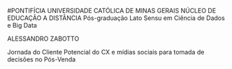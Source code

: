 
#PONTIFÍCIA UNIVERSIDADE CATÓLICA DE MINAS GERAIS NÚCLEO DE EDUCAÇÃO A DISTÂNCIA
Pós-graduação Lato Sensu em Ciência de Dados e Big Data

ALESSANDRO ZABOTTO

Jornada do Cliente
Potencial do CX e mídias sociais para tomada de decisões no Pós-Venda

